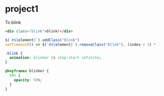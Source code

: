 # project1

To blink
```html
<div class="blink">blink!</div>
```
```js
$(`#${element}`).addClass("blink")
setTimeout(() => $(`#${element}`).removeClass("blink"), (index + 1) * 1000)
```
```css
.blink {
  animation: blinker 1s step-start infinite;
}

@keyframes blinker {
  50% {
    opacity: 50%;
  }
}
```